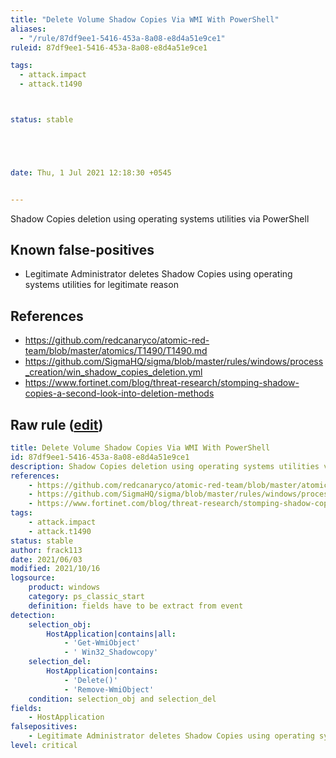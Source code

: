 ```yaml
---
title: "Delete Volume Shadow Copies Via WMI With PowerShell"
aliases:
  - "/rule/87df9ee1-5416-453a-8a08-e8d4a51e9ce1"
ruleid: 87df9ee1-5416-453a-8a08-e8d4a51e9ce1

tags:
  - attack.impact
  - attack.t1490



status: stable





date: Thu, 1 Jul 2021 12:18:30 +0545


---
```


Shadow Copies deletion using operating systems utilities via PowerShell

<!--more-->


## Known false-positives

* Legitimate Administrator deletes Shadow Copies using operating systems utilities for legitimate reason



## References

* https://github.com/redcanaryco/atomic-red-team/blob/master/atomics/T1490/T1490.md
* https://github.com/SigmaHQ/sigma/blob/master/rules/windows/process_creation/win_shadow_copies_deletion.yml
* https://www.fortinet.com/blog/threat-research/stomping-shadow-copies-a-second-look-into-deletion-methods


## Raw rule ([edit](https://github.com/SigmaHQ/sigma/edit/master/rules/windows/powershell/powershell_classic/posh_pc_delete_volume_shadow_copies.yml))
```yaml
title: Delete Volume Shadow Copies Via WMI With PowerShell
id: 87df9ee1-5416-453a-8a08-e8d4a51e9ce1
description: Shadow Copies deletion using operating systems utilities via PowerShell
references:
    - https://github.com/redcanaryco/atomic-red-team/blob/master/atomics/T1490/T1490.md
    - https://github.com/SigmaHQ/sigma/blob/master/rules/windows/process_creation/win_shadow_copies_deletion.yml
    - https://www.fortinet.com/blog/threat-research/stomping-shadow-copies-a-second-look-into-deletion-methods
tags:
    - attack.impact
    - attack.t1490
status: stable
author: frack113
date: 2021/06/03
modified: 2021/10/16
logsource:
    product: windows
    category: ps_classic_start
    definition: fields have to be extract from event
detection:
    selection_obj:
        HostApplication|contains|all:
            - 'Get-WmiObject'
            - ' Win32_Shadowcopy'
    selection_del:
        HostApplication|contains:
            - 'Delete()'
            - 'Remove-WmiObject'
    condition: selection_obj and selection_del
fields:
    - HostApplication
falsepositives:
    - Legitimate Administrator deletes Shadow Copies using operating systems utilities for legitimate reason
level: critical

```
